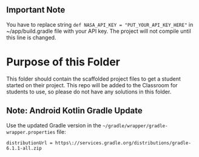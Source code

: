 ## Important Note

You have to replace string ``def NASA_API_KEY = "PUT_YOUR_API_KEY_HERE"`` in ~/app/build.gradle file with your API key. The project will not compile until this line is changed. 

# Purpose of this Folder

This folder should contain the scaffolded project files to get a student started on their project. This repo will be added to the Classroom for students to use, so please do not have any solutions in this folder.

## Note: Android Kotlin Gradle Update
Use the updated Gradle version in the `~/gradle/wrapper/gradle-wrapper.properties` file:
```
distributionUrl = https\://services.gradle.org/distributions/gradle-6.1.1-all.zip
```
